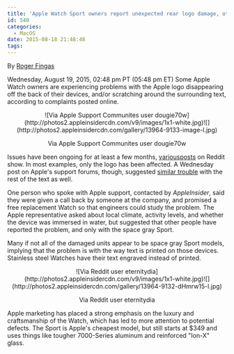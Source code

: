 ```yaml
---
title: 'Apple Watch Sport owners report unexpected rear logo damage, other text scratching off'
id: 540
categories:
  - MacOS
date: 2015-08-18 21:48:48
tags:
---
```

 By [Roger Fingas](mailto:rfingas@gmail.com)

<span itemprop="datePublished" content="2015-08-19T17:48:48-04:00">Wednesday, August 19, 2015, 02:48 pm PT (05:48 pm ET)</span>
<span itemprop="articleBody" readability="18"><span>Some Apple Watch owners are experiencing problems with the Apple logo disappearing off the back of their devices, and/or scratching around the surrounding text, according to complaints posted online.

</span>

<div align="center">
<div>![Via Apple Support Communites user dougie70w](http://photos2.appleinsidercdn.com/v9/images/1x1-white.jpg)<noscript>![](http://photos2.appleinsidercdn.com/gallery/13964-9133-image-l.jpg)</noscript></div>

<span>Via Apple Support Communites user dougie70w</span></div>

Issues have been ongoing for at least a few months, [various](https://www.reddit.com/r/apple/comments/3hk0y7/anyone_has_their_apple_logo_scratch_off_like_this/)[posts](https://www.reddit.com/r/AppleWatch/comments/3fe0v9/the_apple_logo_fell_out_of_my_watch_has_anyone/) on Reddit show. In most examples, only the logo has been affected. A Wednesday post on Apple's support forums, though, suggested [similar trouble](https://discussions.apple.com/thread/7180631) with the rest of the text as well.

One person who spoke with Apple support, contacted by _AppleInsider_, said they were given a call back by someone at the company, and promised a free replacement Watch so that engineers could study the problem. The Apple representative asked about local climate, activity levels, and whether the device was immersed in water, but suggested that other people have reported the problem, and only with the space gray Sport. 

Many if not all of the damaged units appear to be space gray Sport models, implying that the problem is with the way text is printed on those devices. Stainless steel Watches have their text engraved instead of printed.

<div align="center">
<div>![Via Reddit user eternitydia](http://photos2.appleinsidercdn.com/v9/images/1x1-white.jpg)<noscript>![](http://photos2.appleinsidercdn.com/gallery/13964-9132-dHmrw15-l.jpg)</noscript></div>

<span>Via Reddit user eternitydia</span></div>

Apple marketing has placed a strong emphasis on the luxury and craftsmanship of the Watch, which has led to more attention to potential defects. The Sport is Apple's cheapest model, but still starts at $349 and uses things like tougher 7000-Series aluminum and reinforced "Ion-X" glass.
</span></div>
